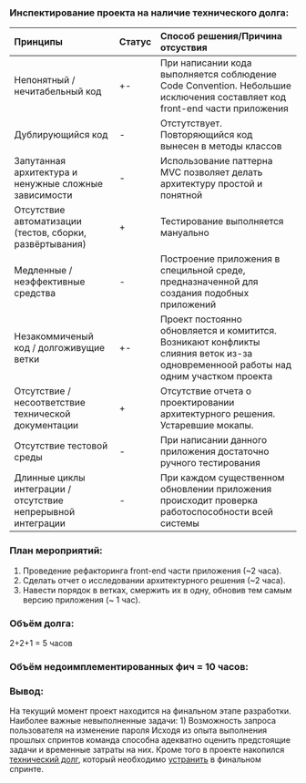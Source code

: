 ### Инспектирование проекта на наличие технического долга:
| **Принципы** | **Статус** | **Способ решения/Причина отсуствия** |
|:--|:--|:--|
| Непонятный / нечитабельный код| +- | При написании кода выполняется соблюдение Code Convention. Небольшие исключения составляет код front-end части приложения|
| Дублирующийся код | - | Отстутствует. Повторяющийся код вынесен в методы классов | 
| Запутанная архитектура и ненужные сложные зависимости | - | Использование паттерна MVC позволяет делать архитектуру простой и понятной |
| Отсутствие автоматизации (тестов, сборки, развёртывания)| + | Тестирование выполняется мануально |
| Медленные / неэффективные средства | - | Построение приложения в специльной среде, предназначенной для создания подобных приложений |
| Незакоммиченый код / долгоживущие ветки | +- | Проект постоянно обновляется и комитится. Возникают конфликты слияния веток из-за одновременноой работы над одним участком проекта |
| Отсутствие / несоответствие технической документации | + | Отсутствие отчета о проектировании архитектурного решения. Устаревшие мокапы.|
| Отсутствие тестовой среды | - | При написании данного приложения достаточно ручного тестирования |
| Длинные циклы интеграции / отсутствие непрерывной интеграции | - | При каждом существенном обновлении приложения происходит проверка работоспособности всей системы |

### План мероприятий:

1. Проведение рефакторинга front-end части приложения (~2 часа).
2. Сделать отчет о исследовании архитектурного решения (~2 часа).
3. Навести порядок в ветках, смержить их в одну, обновив тем самым версию приложения (~ 1 час).

### Объём долга:

2+2+1 = 5 часов

### Объём недоимплементированных фич = 10 часов:

### Вывод:
На текущий момент проект находится на финальном этапе разработки. Наиболее важные невыполненные задачи: 1) Возможность запроса пользователя на изменение пароля
Исходя из опыта выполнения прошлых спринтов команда способна адекватно оценить предстоящие задачи и временные затраты на них. Кроме того в проекте накопился [технический долг](https://github.com/DanyaHDanny/UniversityFacemash/issues/17), который необходимо [устранить](https://github.com/DanyaHDanny/UniversityFacemash/issues/18) в финальном спринте.
